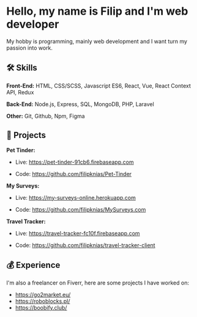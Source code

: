 
# Hello, my name is Filip and I'm web developer

My hobby is programming, mainly web development and I want turn my passion into work.



## 🛠 Skills

**Front-End:** HTML, CSS/SCSS, Javascript ES6, React, Vue, React Context API, Redux

**Back-End:** Node.js, Express, SQL, MongoDB, PHP, Laravel

**Other:** Git, Github, Npm, Figma

## 🌟 Projects
**Pet Tinder:** 
- Live: https://pet-tinder-91cb6.firebaseapp.com

- Code: https://github.com/filipknias/Pet-Tinder

**My Surveys:** 
- Live: https://my-surveys-online.herokuapp.com

- Code: https://github.com/filipknias/MySurveys.com

**Travel Tracker:** 
- Live: https://travel-tracker-fc10f.firebaseapp.com

- Code: https://github.com/filipknias/travel-tracker-client

## 💰 Experience

I'm also a freelancer on Fiverr, here are some projects I have worked on:

- https://go2market.eu/
- https://roboblocks.pl/
- https://boobify.club/

